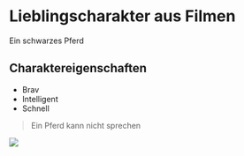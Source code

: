 # Lieblingscharakter aus Filmen
Ein schwarzes Pferd
## Charaktereigenschaften
* Brav
* Intelligent
* Schnell
> Ein Pferd kann nicht sprechen
<img src="https://cdn.pixabay.com/photo/2018/04/08/15/23/black-horse-3301504_960_720.jpg"/>

